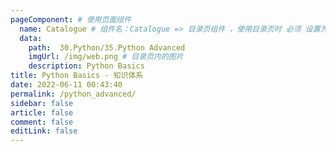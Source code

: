 ```yaml
---
pageComponent: # 使用页面组件
  name: Catalogue # 组件名：Catalogue => 目录页组件 ，使用目录页时 必须 设置为Catalogue
  data:
    path:  30.Python/35.Python Advanced
    imgUrl: /img/web.png # 目录页内的图片
    description: Python Basics
title: Python Basics - 知识体系
date: 2022-06-11 00:43:40
permalink: /python_advanced/
sidebar: false
article: false
comment: false
editLink: false
---
```


